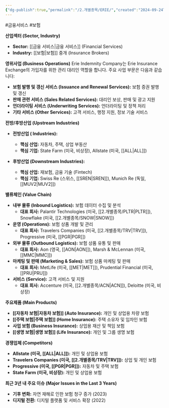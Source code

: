 ```yaml
---
{"dg-publish":true,"permalink":"/2.개별종목/ERIE/","created":"2024-09-24T10:20:16.595+09:00","updated":"2025-06-03T20:05:58.959+09:00"}
---
```


#금융서비스 #보험 



**산업섹터 (Sector, Industry)**

- **Sector:** [[금융 서비스\|금융 서비스]] (Financial Services)
- **Industry:** [[보험\|보험]] 중개 (Insurance Brokers)

**영위사업 (Business Operations)** Erie Indemnity Company는 Erie Insurance Exchange의 가입자를 위한 관리 대리인 역할을 합니다. 주요 사업 부문은 다음과 같습니다:

- **보험 발행 및 갱신 서비스 (Issuance and Renewal Services):** 보험 증권 발행 및 갱신
- **판매 관련 서비스 (Sales Related Services):** 대리인 보상, 판매 및 광고 지원
- **언더라이팅 서비스 (Underwriting Services):** 언더라이팅 및 정책 처리
- **기타 서비스 (Other Services):** 고객 서비스, 행정 지원, 정보 기술 서비스

**전방/후방산업 (Upstream Industries)**

- **전방산업 ( Industries):**
    - **핵심 산업:** 자동차, 주택, 상업 부동산
    - **핵심 기업:** State Farm (미국, 비상장), Allstate (미국, [[ALL\|ALL]])
      
- **후방산업 (Downstream  Industries):**
    - **핵심 산업:** 재보험, 금융 기술 (Fintech)
    - **핵심 기업:** Swiss Re (스위스, [[SREN\|SREN]]), Munich Re (독일, [[MUV2\|MUV2]])

**밸류체인 (Value Chain)**

- **내부 물류 (Inbound Logistics):** 보험 데이터 수집 및 분석
    - **대표 회사:** Palantir Technologies (미국, [[2.개별종목/PLTR\|PLTR]]), Snowflake (미국, [[2.개별종목/SNOW\|SNOW]])
- **운영 (Operations):** 보험 상품 개발 및 관리
    - **대표 회사:** Travelers Companies (미국, [[2.개별종목/TRV\|TRV]]), Progressive (미국, [[PGR\|PGR]])
- **외부 물류 (Outbound Logistics):** 보험 상품 유통 및 판매
    - **대표 회사:** Aon (영국, [[AON\|AON]]), Marsh & McLennan (미국, [[MMC\|MMC]])
- **마케팅 및 판매 (Marketing & Sales):** 보험 상품 마케팅 및 판매
    - **대표 회사:** MetLife (미국, [[MET\|MET]]), Prudential Financial (미국, [[PRU\|PRU]])
- **서비스 (Service):** 고객 서비스 및 지원
    - **대표 회사:** Accenture (미국, [[2.개별종목/ACN\|ACN]]), Deloitte (미국, 비상장)

**주요제품 (Main Products)**

- **[[자동차 보험\|자동차 보험]] (Auto Insurance):** 개인 및 상업용 차량 보험
- **[[주택 보험\|주택 보험]] (Home Insurance):** 주택 소유자 및 임차인 보험
- **사업 보험 (Business Insurance):** 상업용 재산 및 책임 보험
- **[[생명 보험\|생명 보험]] (Life Insurance):** 개인 및 그룹 생명 보험

**경쟁업체 (Competitors)**

- **Allstate (미국, [[ALL\|ALL]]):** 개인 및 상업용 보험
- **Travelers Companies (미국, [[2.개별종목/TRV\|TRV]]):** 상업 및 개인 보험
- **Progressive (미국, [[PGR\|PGR]]):** 자동차 및 주택 보험
- **State Farm (미국, 비상장):** 개인 및 상업용 보험

**최근 3년 내 주요 이슈 (Major Issues in the Last 3 Years)**

- **기후 변화:** 자연 재해로 인한 보험 청구 증가 (2023)
- **디지털 전환:** 디지털 플랫폼 및 서비스 확장 (2022)